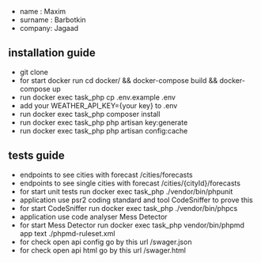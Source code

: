 - name : Maxim
- surname : Barbotkin
- company: Jagaad

## installation guide
- git clone
- for start docker run cd docker/ && docker-compose build && docker-compose up
- run docker exec task_php cp .env.example .env 
- add your WEATHER_API_KEY={your key} to .env
- run docker exec task_php composer install  
- run docker exec task_php php artisan key:generate
- run docker exec task_php php artisan config:cache

## tests guide
- endpoints to see cities with forecast /cities/forecasts
- endpoints to see single cities with forecast /cities/{cityId}/forecasts
- for start unit tests run docker exec task_php ./vendor/bin/phpunit
- application use psr2 coding standard and tool CodeSniffer to prove this  
- for start CodeSniffer run docker exec task_php ./vendor/bin/phpcs
- application use code analyser Mess Detector 
- for start Mess Detector run docker exec task_php vendor/bin/phpmd app text ./phpmd-ruleset.xml
- for check open api config go by this url /swager.json
- for check open api html go by this url /swager.html
